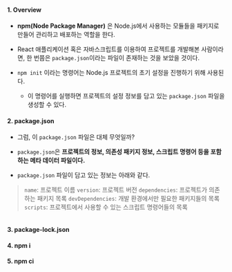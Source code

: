 
#### 1. Overview

- **npm(Node Package Manager)** 은 Node.js에서 사용하는 모듈들을 패키지로 만들어 관리하고 배포하는 역할을 한다.
- React 애플리케이션 혹은 자바스크립트를 이용하여 프로젝트를 개발해본 사람이라면, 한 번쯤은 `package.json`이라는 파일이 존재하는 것을 보았을 것이다. 

- `npm init` 이라는 명령어는 Node.js 프로젝트의 초기 설정을 진행하기 위해 사용된다.
	- 이 명령어를 실행하면 프로젝트의 설정 정보를 담고 있는 `package.json` 파일을 생성할 수 있다.


#### 2. package.json

- 그럼, 이 `package.json` 파일은 대체 무엇일까?
- `package.json`은 **프로젝트의 정보, 의존성 패키지 정보, 스크립트 명령어 등을 포함하는 메타 데이터 파일이다.**

- `package.json` 파일이 담고 있는 정보는 아래와 같다.
> `name`: 프로젝트 이름
> `version`: 프로젝트 버전
> `dependencies`: 프로젝트가 의존하는 패키지 목록
> `devDependencies`: 개발 환경에서만 필요한 패키지들의 목록
> `scripts`: 프로젝트에서 사용할 수 있는 스크립트 명령어들의 목록

```json

```

#### 3. package-lock.json


#### 4. npm i


#### 5. npm ci
